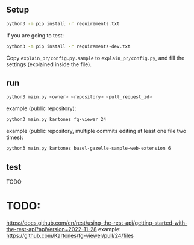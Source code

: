 
## Setup

```bash
python3 -m pip install -r requirements.txt
```

If you are going to test:
```bash
python3 -m pip install -r requirements-dev.txt
```


Copy `explain_pr/config.py.sample` to `explain_pr/config.py`, and fill the settings (explained inside the file).

## run

```bash
python3 main.py <owner> <repository> <pull_request_id>
```

example (public repository):
```bash
python3 main.py kartones fg-viewer 24
```

example (public repository, multiple commits editing at least one file two times):
```bash
python3 main.py kartones bazel-gazelle-sample-web-extension 6
```

## test
TODO

# TODO:

https://docs.github.com/en/rest/using-the-rest-api/getting-started-with-the-rest-api?apiVersion=2022-11-28
example: https://github.com/Kartones/fg-viewer/pull/24/files